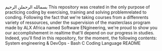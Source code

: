 بسمالله الرحملن الرحيم
This repository was created in the only purpose of practicing coding by exercising, training and solving problemrelated to conding. 
Following the fact that we're taking courses from a diffenrents variety of ressources, under the supervision of the masterclass program made by ALX Africa named Software ENgineering, we're proud to show you our accomplishement in realtime that'll depend on our progress in studies.
Indeed, you'll find in this repository, for the moment, the following contents:
System engineering & DevOps - Bash
C Coding Language
README

